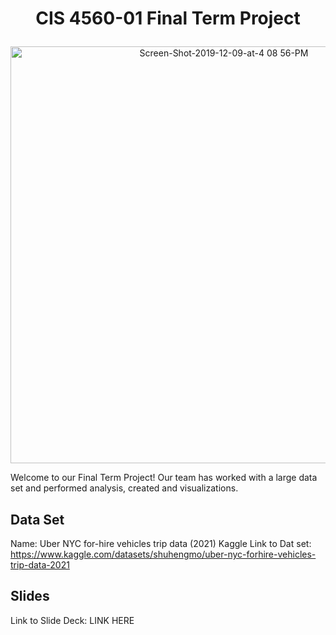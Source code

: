 # <p align="center">CIS 4560-01 Final Term Project</p>

<p align="center"><img width="667" alt="Screen-Shot-2019-12-09-at-4 08 56-PM" src="https://user-images.githubusercontent.com/114109235/236597783-6c4d10dc-819e-4979-8317-597f4941dc7c.png"></p>


Welcome to our Final Term Project! Our team has worked with a large data set and performed analysis, created and visualizations.

## Data Set 

Name: Uber NYC for-hire vehicles trip data (2021)
Kaggle Link to Dat set: https://www.kaggle.com/datasets/shuhengmo/uber-nyc-forhire-vehicles-trip-data-2021

## Slides

Link to Slide Deck: LINK HERE

